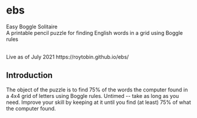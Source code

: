 # ebs
Easy Boggle Solitaire
<br/>
A printable pencil puzzle for finding English words in a grid using Boggle rules

<br/>
Live as of July 2021  https://roytobin.github.io/ebs/

## Introduction
The object of the puzzle is to find 75% of the words the computer found
in a 4x4 grid of letters using Boggle rules.  Untimed -- take as long as
you need.  Improve your skill by keeping at it until you find (at least)
75% of what the computer found.

